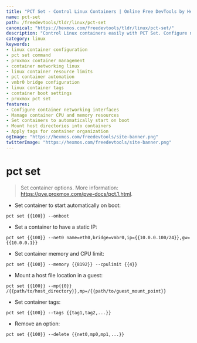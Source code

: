 ```yaml
---
title: "PCT Set - Control Linux Containers | Online Free DevTools by Hexmos"
name: pct-set
path: /freedevtools/tldr/linux/pct-set
canonical: "https://hexmos.com/freedevtools/tldr/linux/pct-set/"
description: "Control Linux containers easily with PCT Set. Configure networking, manage resources, and automate container startup. Free online tool, no registration required."
category: linux
keywords:
- linux container configuration
- pct set command
- proxmox container management
- container networking linux
- linux container resource limits
- pct container automation
- vmbr0 bridge configuration
- linux container tags
- container boot settings
- proxmox pct set
features:
- Configure container networking interfaces
- Manage container CPU and memory resources
- Set containers to automatically start on boot
- Mount host directories into containers
- Apply tags for container organization
ogImage: "https://hexmos.com/freedevtools/site-banner.png"
twitterImage: "https://hexmos.com/freedevtools/site-banner.png"
---
```


# pct set

> Set container options.
> More information: <https://pve.proxmox.com/pve-docs/pct.1.html>.

- Set container to start automatically on boot:

`pct set {{100}} --onboot`

- Set a container to have a static IP:

`pct set {{100}} --net0 name=eth0,bridge=vmbr0,ip={{10.0.0.100/24}},gw={{10.0.0.1}}`

- Set container memory and CPU limit:

`pct set {{100}} --memory {{8192}} --cpulimit {{4}}`

- Mount a host file location in a guest:

`pct set {{100}} --mp{{0}} /{{path/to/host_directory}},mp=/{{path/to/guest_mount_point}}`

- Set container tags:

`pct set {{100}} --tags {{tag1,tag2,...}}`

- Remove an option:

`pct set {{100}} --delete {{net0,mp0,mp1,...}}`
